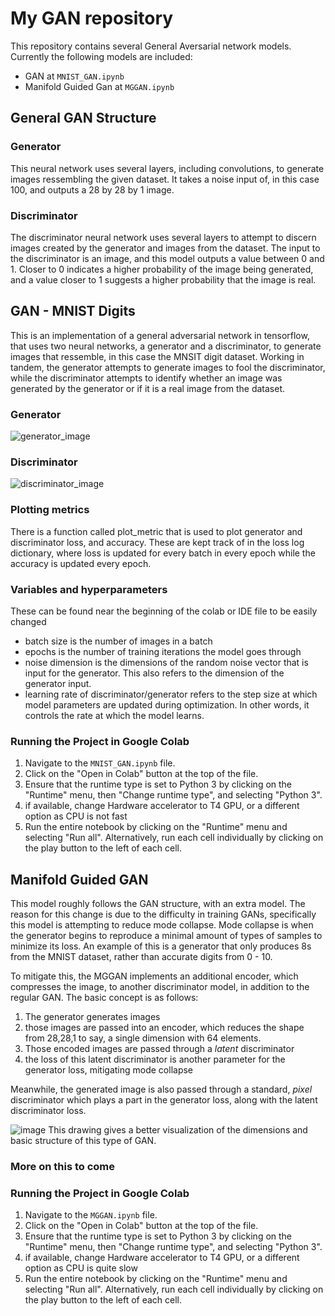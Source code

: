 # My GAN repository

This repository contains several General Aversarial network models. 
Currently the following models are included:
* GAN at ```MNIST_GAN.ipynb```
* Manifold Guided Gan at ```MGGAN.ipynb```

## General GAN Structure
### Generator
This neural network uses several layers, including convolutions, to generate images ressembling the given dataset. It takes a noise input of, in this case 100, and outputs a 28 by 28 by 1 image.


### Discriminator
The discriminator neural network uses several layers to attempt to discern images created by the generator and images from the dataset. The input to the discriminator is an image, and this model outputs a value between 0 and 1. Closer to 0 indicates a higher probability of the image being generated, and a value closer to 1 suggests a higher probability that the image is real.

## GAN - MNIST Digits
This is an implementation of a general adversarial network in tensorflow, that uses two neural networks, a generator and a discriminator, to generate images that ressemble, in this case the MNSIT digit dataset. Working in tandem, the generator attempts to generate images to fool the discriminator, while the discriminator attempts to identify whether an image was generated by the generator or if it is a real image from the dataset.

### Generator
![generator_image](https://github.com/lucash-h/MNIST_GAN/assets/93152056/acf40336-4210-412e-a8da-03a3b654a98a)


### Discriminator
![discriminator_image](https://github.com/lucash-h/MNIST_GAN/assets/93152056/6a4882ce-85e3-422a-aea0-1259a5acb8b7)


### Plotting metrics
There is a function called plot_metric that is used to plot generator and discriminator loss, and accuracy.
These are kept track of in the loss log dictionary, where loss is updated for every batch in every epoch
while the accuracy is updated every epoch. 

### Variables and hyperparameters
These can be found near the beginning of the colab or IDE file to be easily changed
* batch size is the number of images in a batch
* epochs is the number of training iterations the model goes through
* noise dimension is the dimensions of the random noise vector that is input for the generator. This also refers to the dimension of the generator input.
* learning rate of discriminator/generator refers to the step size at which model parameters are updated during optimization. In other words, it controls the rate at which the model learns.

### Running the Project in Google Colab
1. Navigate to the `MNIST_GAN.ipynb` file.
2. Click on the "Open in Colab" button at the top of the file.
3. Ensure that the runtime type is set to Python 3 by clicking on the "Runtime" menu, then "Change runtime type", and selecting "Python 3".
4. if available, change Hardware accelerator to T4 GPU, or a different option as CPU is not fast
5. Run the entire notebook by clicking on the "Runtime" menu and selecting "Run all". Alternatively, run each cell individually by clicking on the play button to the left of each cell.


## Manifold Guided GAN
This model roughly follows the GAN structure, with an extra model. The reason for this change is due to the difficulty in training GANs, specifically this model is attempting to reduce mode collapse. Mode collapse is when the generator begins to reproduce a minimal amount of types of samples to minimize its loss. An example of this is a generator that only produces 8s from the MNIST dataset, rather than accurate digits from 0 - 10. 

To mitigate this, the MGGAN implements an additional encoder, which compresses the image, to another discriminator model, in addition to the regular GAN. The basic concept is as follows:
1. The generator generates images
2. those images are passed into an encoder, which reduces the shape from 28,28,1 to say, a single dimension with 64 elements. 
3. Those encoded images are passed through a *latent* discriminator
4. the loss of this latent discriminator is another parameter for the generator loss, mitigating mode collapse

Meanwhile, the generated image is also passed through a standard, *pixel* discriminator which plays a part in the generator loss, along with the latent discriminator loss.

![image](https://github.com/lucash-h/GANS/assets/93152056/0bbc7764-8223-43da-af1b-bcdcc90a2563)
This drawing gives a better visualization of the dimensions and basic structure of this type of GAN.



### More on this to come 

### Running the Project in Google Colab
1. Navigate to the `MGGAN.ipynb` file.
2. Click on the "Open in Colab" button at the top of the file.
3. Ensure that the runtime type is set to Python 3 by clicking on the "Runtime" menu, then "Change runtime type", and selecting "Python 3".
4. if available, change Hardware accelerator to T4 GPU, or a different option as CPU is quite slow
5. Run the entire notebook by clicking on the "Runtime" menu and selecting "Run all". Alternatively, run each cell individually by clicking on the play button to the left of each cell.
